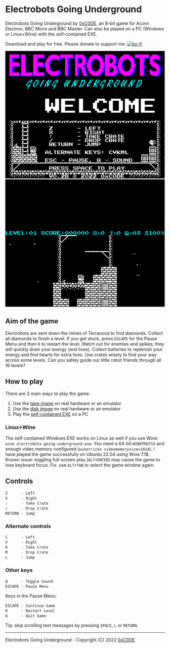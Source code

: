 # Electrobots Going Underground

Electrobots Going Underground by [0xC0DE](https://twitter.com/0xC0DE6502), an 8-bit game for Acorn Electron, BBC Micro and BBC Master. Can also be played on a PC (Windows or Linux+Wine) with the self-contained EXE.

Download and play for free. Please donate to support me: [![ko-fi](https://ko-fi.com/img/githubbutton_sm.svg)](https://ko-fi.com/S6S33YYQ7)

![Electrobots Going Underground - Screenshot 1](https://github.com/0xC0DE6502/electrobots-going-underground-releases/blob/main/res/screenshot1.png?raw=true)
![Electrobots Going Underground - Screenshot 2](https://github.com/0xC0DE6502/electrobots-going-underground-releases/blob/main/res/screenshot2.png?raw=true)

## Aim of the game
Electrobots are sent down the mines of Terranova to find diamonds. Collect all diamonds to finish a level. If you get stuck, press `ESCAPE` for the Pause Menu and then `R` to restart the level. Watch out for enemies and spikes; they will quickly drain your energy (and lives). Collect batteries to replenish your energy and find hearts for extra lives. Use crates wisely to find your way across some levels. Can you safely guide our little robot friends through all 16 levels?

## How to play
There are 3 main ways to play the game:
1. Use the [tape image](https://github.com/0xC0DE6502/electrobots-going-underground-releases/raw/main/electrobots-going-underground.uef) on real hardware or an emulator
2. Use the [disk image](https://github.com/0xC0DE6502/electrobots-going-underground-releases/raw/main/electrobots-going-underground.ssd) on real hardware or an emulator
3. Play the [self-contained EXE](https://github.com/0xC0DE6502/electrobots-going-underground-releases/raw/main/electrobots-going-underground.exe) on a PC

### Linux+Wine
The self-contained Windows EXE works on Linux as well if you use Wine: `wine electrobots-going-underground.exe`. You need a 64-bit `WINEPREFIX` and enough video memory configured (`winetricks videomemorysize=1024`). I have played the game successfully on Ubuntu 22.04 using Wine 7.18. Known issue: toggling full-screen play (`ALT+ENTER`) may cause the game to lose keyboard focus. Fix: use `ALT+TAB` to select the game window again.

## Controls

```
Z      - Left
X      - Right
:      - Take Crate
/      - Drop Crate
RETURN - Jump
```

### Alternate controls

```
C      - Left
V      - Right
K      - Take Crate
M      - Drop Crate
L      - Jump
```

### Other keys

```
Q      - Toggle Sound
ESCAPE - Pause Menu
```

Keys in the Pause Menu:

```
ESCAPE - Continue Game
R      - Restart Level
Q      - Quit Game
```

Tip: skip scrolling text messages by pressing `SPACE`, `L` or `RETURN`.

---

Electrobots Going Underground - Copyright (C) 2022 [0xC0DE](https://twitter.com/0xC0DE6502)
